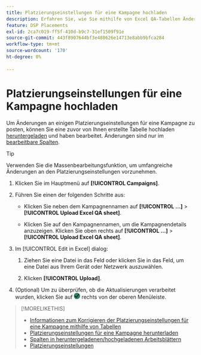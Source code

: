 ```yaml
---
title: Platzierungseinstellungen für eine Kampagne hochladen
description: Erfahren Sie, wie Sie mithilfe von Excel QA-Tabellen Änderungen an wichtigen Platzierungseinstellungen für eine Kampagne hochladen können.
feature: DSP Placements
exl-id: 2ca7c019-ff5f-410d-b9c7-31ef1509f91e
source-git-commit: 443f8907644bf3e480626e14713e8abb9bfca284
workflow-type: tm+mt
source-wordcount: '170'
ht-degree: 0%

---
```


# Platzierungseinstellungen für eine Kampagne hochladen

Um Änderungen an einigen Platzierungseinstellungen für eine Kampagne zu posten, können Sie eine zuvor von Ihnen erstellte Tabelle hochladen [heruntergeladen](qa-sheet-download.md) und haben bearbeitet. Änderungen sind nur im [bearbeitbare Spalten](qa-sheet-columns.md).

>[!TIP]
>
>Verwenden Sie die Massenbearbeitungsfunktion, um umfangreiche Änderungen an den Platzierungseinstellungen vorzunehmen.<!-- add link once we have help on it -->

1. Klicken Sie im Hauptmenü auf **[!UICONTROL Campaigns]**.

1. Führen Sie einen der folgenden Schritte aus:

   * Klicken Sie neben dem Kampagnennamen auf **[!UICONTROL ...]** > **[!UICONTROL Upload Excel QA sheet]**.

   * Klicken Sie auf den Kampagnennamen, um die Kampagnendetails anzuzeigen. Klicken Sie oben rechts auf **[!UICONTROL ...]** > **[!UICONTROL Upload Excel QA sheet]**.

1. Im [!UICONTROL Edit in Excel] dialog:

   1. Ziehen Sie eine Datei in das Feld oder klicken Sie in das Feld, um eine Datei aus Ihrem Gerät oder Netzwerk auszuwählen.

   1. Klicken **[!UICONTROL Upload]**.

1. (Optional) Um zu überprüfen, ob die Aktualisierungen verarbeitet wurden, klicken Sie auf ![Aufträge](/help/dsp/assets/downloads.png) rechts von der oberen Menüleiste.

>[!MORELIKETHIS]
>
>* [Informationen zum Korrigieren der Platzierungseinstellungen für eine Kampagne mithilfe von Tabellen](qa-about.md)
>* [Platzierungseinstellungen für eine Kampagne herunterladen](qa-sheet-download.md)
>* [Spalten in heruntergeladenen/hochgeladenen Arbeitsblättern](qa-sheet-columns.md)
>* [Platzierungseinstellungen](/help/dsp/campaign-management/placements/placement-settings.md)


